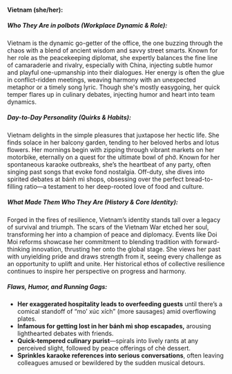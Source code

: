 #### Vietnam (she/her):  

##### Who They Are in *polbots* (Workplace Dynamic & Role):  
Vietnam is the dynamic go-getter of the office, the one buzzing through the chaos with a blend of ancient wisdom and savvy street smarts. Known for her role as the peacekeeping diplomat, she expertly balances the fine line of camaraderie and rivalry, especially with China, injecting subtle humor and playful one-upmanship into their dialogues. Her energy is often the glue in conflict-ridden meetings, weaving harmony with an unexpected metaphor or a timely song lyric. Though she's mostly easygoing, her quick temper flares up in culinary debates, injecting humor and heart into team dynamics.

##### Day-to-Day Personality (Quirks & Habits):  
Vietnam delights in the simple pleasures that juxtapose her hectic life. She finds solace in her balcony garden, tending to her beloved herbs and lotus flowers. Her mornings begin with zipping through vibrant markets on her motorbike, eternally on a quest for the ultimate bowl of phở. Known for her spontaneous karaoke outbreaks, she’s the heartbeat of any party, often singing past songs that evoke fond nostalgia. Off-duty, she dives into spirited debates at bánh mì shops, obsessing over the perfect bread-to-filling ratio—a testament to her deep-rooted love of food and culture.

##### What Made Them Who They Are (History & Core Identity):  
Forged in the fires of resilience, Vietnam’s identity stands tall over a legacy of survival and triumph. The scars of the Vietnam War etched her soul, transforming her into a champion of peace and diplomacy. Events like Doi Moi reforms showcase her commitment to blending tradition with forward-thinking innovation, thrusting her onto the global stage. She views her past with unyielding pride and draws strength from it, seeing every challenge as an opportunity to uplift and unite. Her historical ethos of collective resilience continues to inspire her perspective on progress and harmony.

##### Flaws, Humor, and Running Gags:  
- **Her exaggerated hospitality leads to overfeeding guests** until there’s a comical standoff of “mo’ xúc xích” (more sausages) amid overflowing plates.  
- **Infamous for getting lost in her bánh mì shop escapades,** arousing lighthearted debates with friends.  
- **Quick-tempered culinary purist**—spirals into lively rants at any perceived slight, followed by peace offerings of chè dessert.  
- **Sprinkles karaoke references into serious conversations**, often leaving colleagues amused or bewildered by the sudden musical detours.